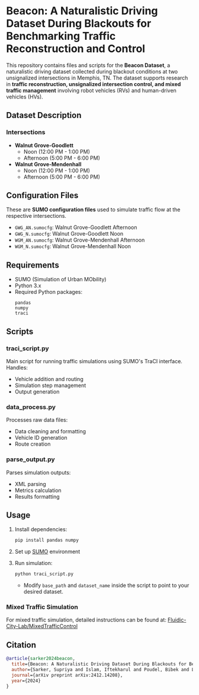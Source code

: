 # Beacon: A Naturalistic Driving Dataset During Blackouts for Benchmarking Traffic Reconstruction and Control

This repository contains files and scripts for the **Beacon Dataset**, a naturalistic driving dataset collected during blackout conditions at two unsignalized intersections in Memphis, TN. The dataset supports research in **traffic reconstruction, unsignalized intersection control, and mixed traffic management** involving robot vehicles (RVs) and human-driven vehicles (HVs).

## Dataset Description

### Intersections
- **Walnut Grove-Goodlett**
  - Noon (12:00 PM - 1:00 PM)
  - Afternoon (5:00 PM - 6:00 PM)
- **Walnut Grove-Mendenhall**
  - Noon (12:00 PM - 1:00 PM)
  - Afternoon (5:00 PM - 6:00 PM)


## Configuration Files

These are **SUMO configuration files** used to simulate traffic flow at the respective intersections.

- `GWG_AN.sumocfg`: Walnut Grove-Goodlett Afternoon
- `GWG_N.sumocfg`: Walnut Grove-Goodlett Noon
- `WGM_AN.sumocfg`: Walnut Grove-Mendenhall Afternoon
- `WGM_N.sumocfg`: Walnut Grove-Mendenhall Noon

## Requirements

- SUMO (Simulation of Urban MObility)
- Python 3.x
- Required Python packages:
  ```
  pandas
  numpy
  traci
  ```

## Scripts

### traci_script.py
Main script for running traffic simulations using SUMO's TraCI interface. Handles:
- Vehicle addition and routing
- Simulation step management
- Output generation

### data_process.py
Processes raw data files:
- Data cleaning and formatting
- Vehicle ID generation
- Route creation

### parse_output.py
Parses simulation outputs:
- XML parsing
- Metrics calculation
- Results formatting

## Usage

1. Install dependencies:
   ```bash
   pip install pandas numpy
   ```

2. Set up [SUMO](https://sumo.dlr.de/docs/Installing/index.html) environment

3. Run simulation:
   ```bash
   python traci_script.py
   ```
   - Modify `base_path` and `dataset_name` inside the script to point to your desired dataset.

### Mixed Traffic Simulation
For mixed traffic simulation, detailed instructions can be found at: [Fluidic-City-Lab/MixedTrafficControl](https://github.com/Fluidic-City-Lab/MixedTrafficControl)


## Citation

```bibtex
@article{sarker2024beacon,
  title={Beacon: A Naturalistic Driving Dataset During Blackouts for Benchmarking Traffic Reconstruction and Control},
  author={Sarker, Supriya and Islam, Iftekharul and Poudel, Bibek and Li, Weizi},
  journal={arXiv preprint arXiv:2412.14208},
  year={2024}
}
```
